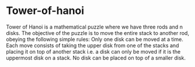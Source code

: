 # Tower-of-hanoi
Tower of Hanoi is a mathematical puzzle where we have three rods and n disks. The objective of the puzzle is to move the entire stack to another rod, obeying the following simple rules:  Only one disk can be moved at a time. Each move consists of taking the upper disk from one of the stacks and placing it on top of another stack i.e. a disk can only be moved if it is the uppermost disk on a stack. No disk can be placed on top of a smaller disk.

